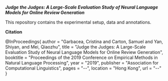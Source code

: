 ***Judge the Judges: A Large-Scale Evaluation Study of Neural Language Models for Online Review Generation***

This repository contains the experimental setup, data and annotations.

**Citation**

@InProceedings{
  author = 	"Garbacea, Cristina and Carton, Samuel and Yan, Shiyan, and Mei, Qiaozhu",
  title = 	"Judge the Judges: A Large-Scale Evaluation Study of Neural Language Models for Online Review Generation",
  booktitle = 	"Proceedings of the 2019 Conference on Empirical Methods in Natural Language Processing",
  year = 	"2019",
  publisher = 	"Association for Computational Linguistics",
  pages = 	"--",
  location = 	"Hong Kong",
  url = 	"--"
}
